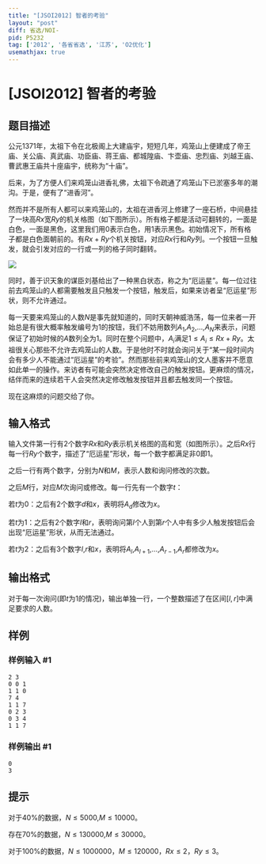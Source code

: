 ```yaml
---
title: "[JSOI2012] 智者的考验"
layout: "post"
diff: 省选/NOI-
pid: P5232
tag: ['2012', '各省省选', '江苏', 'O2优化']
usemathjax: true
---
```


# [JSOI2012] 智者的考验
## 题目描述

公元$1371$年，太祖下令在北极阁上大建庙宇，短短几年，鸡笼山上便建成了帝王庙、关公庙、真武庙、功臣庙、蒋王庙、都城隍庙、卞壶庙、忠烈庙、刘越王庙、曹武惠王庙共十座庙宇，统称为“十庙”。 

后来，为了方便人们来鸡笼山进香礼佛，太祖下令疏通了鸡笼山下已淤塞多年的潮沟。于是，便有了“进香河”。 

然而并不是所有人都可以来鸡笼山的，太祖在进香河上修建了一座石桥，中间悬挂了一块高$Rx$宽$Ry$的机关格图（如下图所示）。所有格子都是活动可翻转的，一面是白色，一面是黑色，这里我们用$0$表示白色，用$1$表示黑色。初始情况下，所有格子都是白色面朝前的。有$Rx+Ry$个机关按钮，对应$Rx$行和$Ry$列。一个按钮一旦触发，就会引发对应的一行或一列的格子同时翻转。
 
![](https://cdn.luogu.com.cn/upload/pic/52643.png)

同时，善于识天象的谋臣刘基给出了一种黑白状态，称之为“厄运星”。每一位过往前去鸡笼山的人都需要触发且只触发一个按钮，触发后，如果来访者呈“厄运星”形状，则不允许通过。 

每一天要来鸡笼山的人数$N$是事先就知道的，同时天朝神威浩荡，每一位来者一开始总是有很大概率触发编号为$1$的按钮，我们不妨用数列$A_1$,$A_2$,$\dots$,$A_N$来表示，问题保证了初始时候的$A$数列全为$1$。同时在整个问题中，$A_i$满足$1 \leq A_i \leq Rx+Ry$。太祖很关心那些不允许去鸡笼山的人数。于是他时不时就会询问关于“某一段时间内会有多少人不能通过“厄运星”的考验”。然而那些前来鸡笼山的文人墨客并不愿意如此单一的操作。来访者有可能会突然决定修改自己的触发按钮。更麻烦的情况，结伴而来的连续若干人会突然决定修改触发按钮并且都去触发同一个按钮。 

现在这麻烦的问题交给了你。 
## 输入格式

输入文件第一行有$2$个数字$Rx$和$Ry$表示机关格图的高和宽（如图所示）。之后$Rx$行每一行$Ry$个数字，描述了“厄运星”形状，每一个数字都满足非$0$即$1$。 

之后一行有两个数字，分别为$N$和$M$，表示人数和询问修改的次数。 

之后$M$行，对应$M$次询问或修改。每一行先有一个数字$t$： 

若$t$为$0$：之后有$2$个数字$d$和$x$，表明将$A_d$修改为$x$。
 
若$t$为$1$：之后有$2$个数字$l$和$r$，表明询问第$l$个人到第$r$个人中有多少人触发按钮后会出现“厄运星”形状，从而无法通过。

若$t$为$2$：之后有$3$个数字$l$,$r$和$x$，表明将$A_l$,$A_{l+1}$,$\dots$,$A_{r-1}$,$A_r$都修改为$x$。 
## 输出格式

对于每一次询问(即$t$为$1$的情况)，输出单独一行，一个整数描述了在区间$[l,r]$中满足要求的人数。
## 样例

### 样例输入 #1
```
2 3 
0 0 1 
1 1 0 
7 4 
1 1 7 
0 2 3 
0 3 4	
1 1 7
```
### 样例输出 #1
```
0
3
```
## 提示

对于$40\%$的数据，$N \leq 5000$,$M \leq 10000$。

存在$70\%$的数据，$N \leq 130000$,$M \leq 30000$。

对于$100\%$的数据，$N \leq 1000000$，$M \leq 120000$，$Rx \leq 2$，$Ry \leq 3$。
